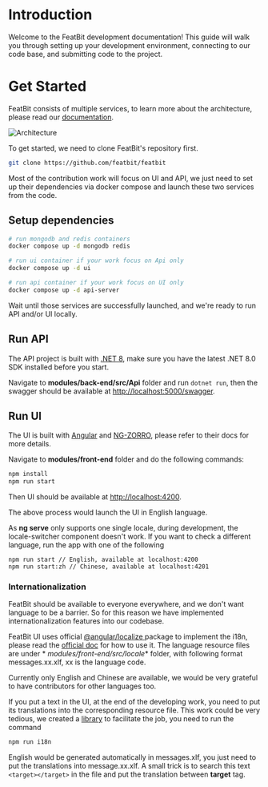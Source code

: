# Introduction

Welcome to the FeatBit development documentation! This guide will walk you through setting up your development
environment, connecting to our code base, and submitting code to the project.

# Get Started

FeatBit consists of multiple services, to learn more about the architecture, please read
our [documentation](https://docs.featbit.co/tech-stack/architecture).

![Architecture](https://2887964115-files.gitbook.io/~/files/v0/b/gitbook-x-prod.appspot.com/o/spaces%2FWMA5plqGXLhCIDCINvoc%2Fuploads%2FELW411vbJvKbSu1uG2Z0%2Fimage.png?alt=media&token=4fff2e66-cbca-4c45-b8c0-8fc99d357d13)

To get started, we need to clone FeatBit's repository first.

```bash
git clone https://github.com/featbit/featbit
```

Most of the contribution work will focus on UI and API, we just need to set up their dependencies via docker compose and
launch these two services from the code.

## Setup dependencies

```bash
# run mongodb and redis containers
docker compose up -d mongodb redis

# run ui container if your work focus on Api only
docker compose up -d ui

# run api container if your work focus on UI only
docker compose up -d api-server
```

Wait until those services are successfully launched, and we're ready to run API and/or UI locally.

## Run API

The API project is built with [.NET 8](https://dotnet.microsoft.com/en-us/download/dotnet/8.0), make sure you have the
latest .NET 8.0 SDK installed before you start.

Navigate to **modules/back-end/src/Api** folder and run `dotnet run`, then the swagger should be available
at [http://localhost:5000/swagger](http://localhost:5000/swagger).

## Run UI

The UI is built with [Angular](https://angular.io/) and [NG-ZORRO](https://ng.ant.design/docs/introduce/en), please
refer to their docs for more details.

Navigate to **modules/front-end** folder and do the following commands:

```bash
npm install
npm run start
```

Then UI should be available at [http://localhost:4200](http://localhost:4200).

The above process would launch the UI in English language.

As **ng serve** only supports one single locale, during development, the locale-switcher component doesn't work. If you
want to check a different language,
run the app with one of the following

```
npm run start // English, available at localhost:4200
npm run start:zh // Chinese, available at localhost:4201
```

### Internationalization

FeatBit should be available to everyone everywhere, and we don't want language to be a barrier. So for this reason we
have implemented internationalization features into our codebase.

FeatBit UI uses official [@angular/localize
](https://www.npmjs.com/package/@angular/localize) package to implement the i18n, please read
the [official doc](https://angular.io/guide/i18n-overview) for how to use it. The language resource files are under *
*modules/front-end/src/locale** folder, with following format messages.xx.xlf, xx is the language code.

Currently only English and Chinese are available, we would be very grateful to have contributors for other languages
too.

If you put a text in the UI, at the end of the developing work, you need to put its translations into the corresponding
resource file. This work could be very tedious, we created
a [library](https://github.com/featbit/angular-locales-generator) to facilitate the job, you need to run the command

```bash
npm run i18n
```

English would be generated automatically in messages.xlf, you just need to put the translations into message.xx.xlf. A
small trick is to search this text `<target></target>` in the file and put the translation between **target** tag.

